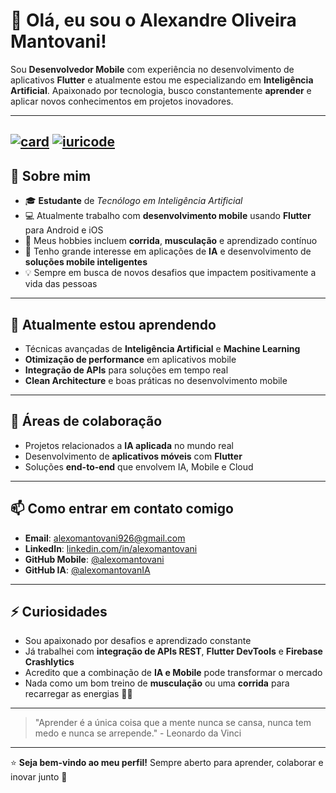 # 👋 Olá, eu sou o Alexandre Oliveira Mantovani!

Sou **Desenvolvedor Mobile** com experiência no desenvolvimento de aplicativos **Flutter** e atualmente estou me especializando em **Inteligência Artificial**. Apaixonado por tecnologia, busco constantemente **aprender** e aplicar novos conhecimentos em projetos inovadores.

---
[![card](https://github-readme-stats.vercel.app/api?username=alexomantovani&theme=dracula&show_icons=true)](https://github.com/anuraghazra/github-readme-stats) [![iuricode](https://github-readme-stats.vercel.app/api/top-langs/?username=alexomantovani&layout=compact&theme=dracula)](https://github.com/anuraghazra/github-readme-stats)
---

## 🚀 Sobre mim  

- 🎓 **Estudante** de *Tecnólogo em Inteligência Artificial*  
- 💻 Atualmente trabalho com **desenvolvimento mobile** usando **Flutter** para Android e iOS  
- 🏃 Meus hobbies incluem **corrida**, **musculação** e aprendizado contínuo  
- 🤖 Tenho grande interesse em aplicações de **IA** e desenvolvimento de **soluções mobile inteligentes**  
- 💡 Sempre em busca de novos desafios que impactem positivamente a vida das pessoas  

---

## 🌱 Atualmente estou aprendendo  

- Técnicas avançadas de **Inteligência Artificial** e **Machine Learning**  
- **Otimização de performance** em aplicativos mobile  
- **Integração de APIs** para soluções em tempo real  
- **Clean Architecture** e boas práticas no desenvolvimento mobile  

---

## 💞️ Áreas de colaboração  

- Projetos relacionados a **IA aplicada** no mundo real  
- Desenvolvimento de **aplicativos móveis** com **Flutter**  
- Soluções **end-to-end** que envolvem IA, Mobile e Cloud  

---

## 📫 Como entrar em contato comigo  

- **Email**: [alexomantovani926@gmail.com](mailto:alexomantovani926@gmail.com)  
- **LinkedIn**: [linkedin.com/in/alexomantovani](https://www.linkedin.com/in/alexomantovani)  
- **GitHub Mobile**: [@alexomantovani](https://github.com/alexomantovani)  
- **GitHub IA**: [@alexomantovanIA](https://github.com/alexomantovanIA)  

---

## ⚡ Curiosidades  

- Sou apaixonado por desafios e aprendizado constante  
- Já trabalhei com **integração de APIs REST**, **Flutter DevTools** e **Firebase Crashlytics**  
- Acredito que a combinação de **IA e Mobile** pode transformar o mercado  
- Nada como um bom treino de **musculação** ou uma **corrida** para recarregar as energias 🏃‍♂️  

---

> "Aprender é a única coisa que a mente nunca se cansa, nunca tem medo e nunca se arrepende." - Leonardo da Vinci  

---

⭐ **Seja bem-vindo ao meu perfil!** Sempre aberto para aprender, colaborar e inovar junto 🚀  
